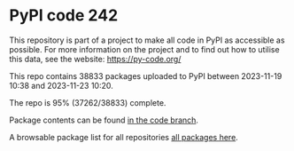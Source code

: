 # PyPI code 242

This repository is part of a project to make all code in PyPI as accessible as possible. For more information 
on the project and to find out how to utilise this data, see the website: https://py-code.org/

This repo contains 38833 packages uploaded to PyPI between 
2023-11-19 10:38 and 2023-11-23 10:20.

The repo is 95% (37262/38833) complete.

Package contents can be found [in the code branch](https://github.com/pypi-data/pypi-mirror-242/tree/code/packages).

A browsable package list for all repositories [all packages here](https://py-code.org/repositories/pypi-mirror-242).


